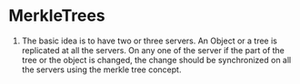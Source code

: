MerkleTrees
===========
 
 
 
1. The basic idea is to have two or three servers. An Object or a tree is replicated at all the servers. On any one of the server if the part of the tree or the object is changed, the change should be synchronized on all the servers using the merkle tree concept.
   
